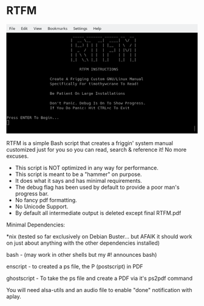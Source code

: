 # RTFM
 ![RTFM](https://github.com/timothywcrane/RTFM/blob/main/rtfm.png?raw=true)
    
RTFM is a simple Bash script that creates a friggin' system manual customized just for you so you can read, search & reference it!
No more excuses.

* This script is NOT optimized in any way for performance. 
* This script is meant to be a "hammer" on purpose.
* It does what it says and has minimal requirements.
* The debug flag has been used by default to provide a poor man's progress bar. 
* No fancy pdf formatting.
* No Unicode Support.
* By default all intermediate output is deleted except final RTFM.pdf

Minimal Dependencies:

 *nix (tested so far exclusively on Debian Buster... but AFAIK it should work on just about anything with the other dependencies installed)

 bash - (may work in other shells but my #! announces bash)

 enscript - to created a ps file, the P (postscript) in PDF

 ghostscript - To take the ps file and create a PDF via it's ps2pdf command

 You will need alsa-utils and an audio file to enable "done" notification with aplay.
 
